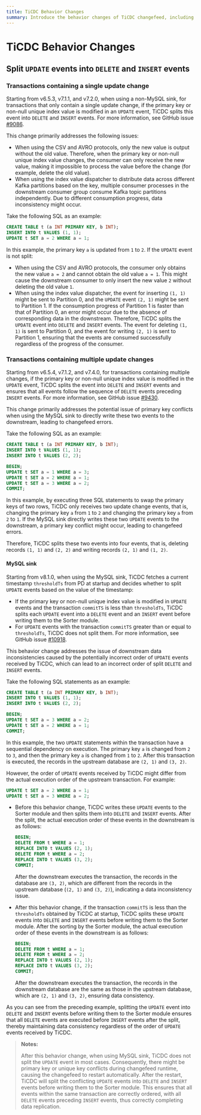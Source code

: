 ```yaml
---
title: TiCDC Behavior Changes
summary: Introduce the behavior changes of TiCDC changefeed, including the reasons and the impact of these changes.
---
```


# TiCDC Behavior Changes

## Split `UPDATE` events into `DELETE` and `INSERT` events

### Transactions containing a single update change

Starting from v6.5.3, v7.1.1, and v7.2.0, when using a non-MySQL sink, for transactions that only contain a single update change, if the primary key or non-null unique index value is modified in an `UPDATE` event, TiCDC splits this event into `DELETE` and `INSERT` events. For more information, see GitHub issue [#9086](https://github.com/pingcap/tiflow/issues/9086).

This change primarily addresses the following issues:

* When using the CSV and AVRO protocols, only the new value is output without the old value. Therefore, when the primary key or non-null unique index value changes, the consumer can only receive the new value, making it impossible to process the value before the change (for example, delete the old value).
* When using the index value dispatcher to distribute data across different Kafka partitions based on the key, multiple consumer processes in the downstream consumer group consume Kafka topic partitions independently. Due to different consumption progress, data inconsistency might occur.

Take the following SQL as an example:

```sql
CREATE TABLE t (a INT PRIMARY KEY, b INT);
INSERT INTO t VALUES (1, 1);
UPDATE t SET a = 2 WHERE a = 1;
```

In this example, the primary key `a` is updated from `1` to `2`. If the `UPDATE` event is not split:

* When using the CSV and AVRO protocols, the consumer only obtains the new value `a = 2` and cannot obtain the old value `a = 1`. This might cause the downstream consumer to only insert the new value `2` without deleting the old value `1`.
* When using the index value dispatcher, the event for inserting `(1, 1)` might be sent to Partition 0, and the `UPDATE` event `(2, 1)` might be sent to Partition 1. If the consumption progress of Partition 1 is faster than that of Partition 0, an error might occur due to the absence of corresponding data in the downstream. Therefore, TiCDC splits the `UPDATE` event into `DELETE` and `INSERT` events. The event for deleting `(1, 1)` is sent to Partition 0, and the event for writing `(2, 1)` is sent to Partition 1, ensuring that the events are consumed successfully regardless of the progress of the consumer.

### Transactions containing multiple update changes

Starting from v6.5.4, v7.1.2, and v7.4.0, for transactions containing multiple changes, if the primary key or non-null unique index value is modified in the `UPDATE` event, TiCDC splits the event into `DELETE` and `INSERT` events and ensures that all events follow the sequence of `DELETE` events preceding `INSERT` events. For more information, see GitHub issue [#9430](https://github.com/pingcap/tiflow/issues/9430).

This change primarily addresses the potential issue of primary key conflicts when using the MySQL sink to directly write these two events to the downstream, leading to changefeed errors.

Take the following SQL as an example:

```sql
CREATE TABLE t (a INT PRIMARY KEY, b INT);
INSERT INTO t VALUES (1, 1);
INSERT INTO t VALUES (2, 2);

BEGIN;
UPDATE t SET a = 1 WHERE a = 3;
UPDATE t SET a = 2 WHERE a = 1;
UPDATE t SET a = 3 WHERE a = 2;
COMMIT;
```

In this example, by executing three SQL statements to swap the primary keys of two rows, TiCDC only receives two update change events, that is, changing the primary key `a` from `1` to `2` and changing the primary key `a` from `2` to `1`. If the MySQL sink directly writes these two `UPDATE` events to the downstream, a primary key conflict might occur, leading to changefeed errors.

Therefore, TiCDC splits these two events into four events, that is, deleting records `(1, 1)` and `(2, 2)` and writing records `(2, 1)` and `(1, 2)`.

#### MySQL sink

Starting from v8.1.0, when using the MySQL sink, TiCDC fetches a current timestamp `thresholdTs` from PD at startup and decides whether to split `UPDATE` events based on the value of the timestamp:

- If the primary key or non-null unique index value is modified in `UPDATE` events and the transaction `commitTS` is less than `thresholdTs`, TiCDC splits each `UPDATE` event into a `DELETE` event and an `INSERT` event before writing them to the Sorter module.
- For `UPDATE` events with the transaction `commitTS` greater than or equal to `thresholdTs`, TiCDC does not split them. For more information, see GitHub issue [#10918](https://github.com/pingcap/tiflow/issues/10918).

This behavior change addresses the issue of downstream data inconsistencies caused by the potentially incorrect order of `UPDATE` events received by TiCDC, which can lead to an incorrect order of split `DELETE` and `INSERT` events.

Take the following SQL statements as an example:

```sql
CREATE TABLE t (a INT PRIMARY KEY, b INT);
INSERT INTO t VALUES (1, 1);
INSERT INTO t VALUES (2, 2);

BEGIN;
UPDATE t SET a = 3 WHERE a = 2;
UPDATE t SET a = 2 WHERE a = 1;
COMMIT;
```

In this example, the two `UPDATE` statements within the transaction have a sequential dependency on execution. The primary key `a` is changed from `2` to `3`, and then the primary key `a` is changed from `1` to `2`. After this transaction is executed, the records in the upstream database are `(2, 1)` and `(3, 2)`.

However, the order of `UPDATE` events received by TiCDC might differ from the actual execution order of the upstream transaction. For example:

```sql
UPDATE t SET a = 2 WHERE a = 1;
UPDATE t SET a = 3 WHERE a = 2;
```

- Before this behavior change, TiCDC writes these `UPDATE` events to the Sorter module and then splits them into `DELETE` and `INSERT` events. After the split, the actual execution order of these events in the downstream is as follows:

    ```sql
    BEGIN;
    DELETE FROM t WHERE a = 1;
    REPLACE INTO t VALUES (2, 1);
    DELETE FROM t WHERE a = 2;
    REPLACE INTO t VALUES (3, 2);
    COMMIT;
    ```

    After the downstream executes the transaction, the records in the database are `(3, 2)`, which are different from the records in the upstream database (`(2, 1)` and `(3, 2)`), indicating a data inconsistency issue.

- After this behavior change, if the transaction `commitTS` is less than the `thresholdTs` obtained by TiCDC at startup, TiCDC splits these `UPDATE` events into `DELETE` and `INSERT` events before writing them to the Sorter module. After the sorting by the Sorter module, the actual execution order of these events in the downstream is as follows:

    ```sql
    BEGIN;
    DELETE FROM t WHERE a = 1;
    DELETE FROM t WHERE a = 2;
    REPLACE INTO t VALUES (2, 1);
    REPLACE INTO t VALUES (3, 2);
    COMMIT;
    ```

    After the downstream executes the transaction, the records in the downstream database are the same as those in the upstream database, which are `(2, 1)` and `(3, 2)`, ensuring data consistency.

As you can see from the preceding example, splitting the `UPDATE` event into `DELETE` and `INSERT` events before writing them to the Sorter module ensures that all `DELETE` events are executed before `INSERT` events after the split, thereby maintaining data consistency regardless of the order of `UPDATE` events received by TiCDC.

> **Notes:**
>
> After this behavior change, when using MySQL sink, TiCDC does not split the `UPDATE` event in most cases. Consequently, there might be primary key or unique key conflicts during changefeed runtime, causing the changefeed to restart automatically. After the restart, TiCDC will split the conflicting `UPDATE` events into `DELETE` and `INSERT` events before writing them to the Sorter module. This ensures that all events within the same transaction are correctly ordered, with all `DELETE` events preceding `INSERT` events, thus correctly completing data replication.